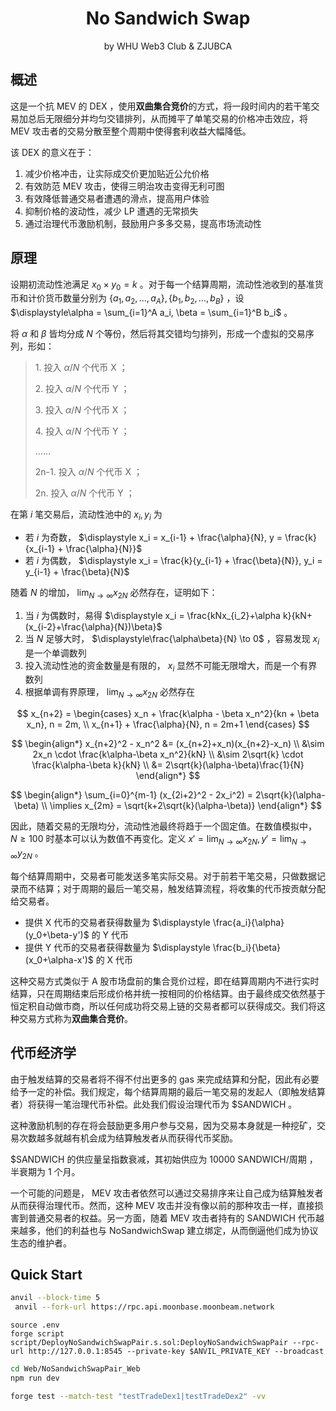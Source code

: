 <center><H1>No Sandwich Swap</H1></center>

<center>by WHU Web3 Club & ZJUBCA</center>

## 概述

这是一个抗 MEV 的 DEX ，使用**双曲集合竞价**的方式，将一段时间内的若干笔交易加总后无限细分并均匀交错排列，从而摊平了单笔交易的价格冲击效应，将 MEV 攻击者的交易分散至整个周期中使得套利收益大幅降低。

该 DEX 的意义在于：

1. 减少价格冲击，让实际成交价更加贴近公允价格
2. 有效防范 MEV 攻击，使得三明治攻击变得无利可图
3. 有效降低普通交易者遭遇的滑点，提高用户体验
4. 抑制价格的波动性，减少 LP 遭遇的无常损失
5. 通过治理代币激励机制，鼓励用户多多交易，提高市场流动性

## 原理

设期初流动性池满足 $x_0 \times y_0=k$ 。对于每一个结算周期，流动性池收到的基准货币和计价货币数量分别为  $\{a_1, a_2, ..., a_A\}, \{b_1, b_2, ..., b_B\}$ ，设 $\displaystyle\alpha = \sum_{i=1}^A a_i, \beta = \sum_{i=1}^B b_i$ 。

将 $\alpha$ 和 $\beta$ 皆均分成 $N$ 个等份，然后将其交错均匀排列，形成一个虚拟的交易序列，形如：


> 1\. 投入 $\alpha/N$ 个代币 X ；
> 
> 2\. 投入 $\alpha/N$ 个代币 Y ； 
> 
> 3\. 投入 $\alpha/N$ 个代币 X ；
> 
> 4\. 投入 $\alpha/N$ 个代币 Y ； 
> 
> ......
> 
> 2n-1. 投入 $\alpha/N$ 个代币 X ；
>
> 2n. 投入 $\alpha/N$ 个代币 Y ； 

在第 $i$ 笔交易后，流动性池中的 $x_i,y_i$ 为

- 若 $i$ 为奇数， $\displaystyle x_i = x_{i-1} + \frac{\alpha}{N}, y = \frac{k}{x_{i-1} + \frac{\alpha}{N}}$ 
- 若 $i$ 为偶数， $\displaystyle x_i = \frac{k}{y_{i-1} + \frac{\beta}{N}}, y_i = y_{i-1} + \frac{\beta}{N}$ 

随着 $N$ 的增加， $\displaystyle\lim_{N\to\infty} x_{2N}$ 必然存在，证明如下：

1. 当 $i$ 为偶数时，易得 $\displaystyle x_i = \frac{kNx_{i_2}+\alpha k}{kN+(x_{i-2}+\frac{\alpha}{N})\beta}$ 
2. 当 $N$ 足够大时， $\displaystyle\frac{\alpha\beta}{N} \to 0$ ，容易发现 $x_i$ 是一个单调数列
3. 投入流动性池的资金数量是有限的， $x_i$ 显然不可能无限增大，而是一个有界数列
4. 根据单调有界原理，  $\displaystyle\lim_{N\to\infty} x_{2N}$ 必然存在

$$
x_{n+2} = 
\begin{cases}
    x_n + \frac{k\alpha - \beta x_n^2}{kn + \beta x_n}, n = 2m, \\
    x_{n+1} + \frac{\alpha}{N}, n = 2m+1
\end{cases}
$$

$$
\begin{align*}
    x_{n+2}^2 - x_n^2 &= (x_{n+2}+x_n)(x_{n+2}-x_n) \\
    &\sim 2x_n \cdot \frac{k\alpha-\beta x_n^2}{kN} \\
    &\sim 2\sqrt{k} \cdot \frac{k\alpha-\beta k}{kN} \\
    &= 2\sqrt{k}(\alpha-\beta)\frac{1}{N}
\end{align*}
$$

$$
\begin{align*}
    \sum_{i=0}^{m-1} (x_{2i+2}^2 - 2x_i^2) = 2\sqrt{k}(\alpha-\beta) \\
    \implies x_{2m} = \sqrt{k+2\sqrt{k}(\alpha-\beta)}
\end{align*}
$$

因此，随着交易的无限均分，流动性池最终将趋于一个固定值。在数值模拟中， $N\ge100$ 时基本可以认为数值不再变化。定义 $\displaystyle x'=\lim_{N\to\infty} x_{2N}, y'=\lim_{N\to\infty} y_{2N}$ 。

每个结算周期中，交易者可能发送多笔实际交易。对于前若干笔交易，只做数据记录而不结算；对于周期的最后一笔交易，触发结算流程，将收集的代币按贡献分配给交易者。

- 提供 X 代币的交易者获得数量为 $\displaystyle \frac{a_i}{\alpha} (y_0+\beta-y')$ 的 Y 代币
- 提供 Y 代币的交易者获得数量为 $\displaystyle \frac{b_i}{\beta}(x_0+\alpha-x')$ 的 X 代币

这种交易方式类似于 A 股市场盘前的集合竞价过程，即在结算周期内不进行实时结算，只在周期结束后形成价格并统一按相同的价格结算。由于最终成交依然基于恒定积自动做市商，所以任何成功将交易上链的交易者都可以获得成交。我们将这种交易方式称为**双曲集合竞价**。

## 代币经济学

由于触发结算的交易者将不得不付出更多的 gas 来完成结算和分配，因此有必要给予一定的补偿。我们规定，每个结算周期的最后一笔交易的发起人（即触发结算者）将获得一笔治理代币补偿。此处我们假设治理代币为 \$SANDWICH 。

这种激励机制的存在将会鼓励更多用户参与交易，因为交易本身就是一种挖矿，交易次数越多就越有机会成为结算触发者从而获得代币奖励。

\$SANDWICH 的供应量呈指数衰减，其初始供应为 10000 SANDWICH/周期 ，半衰期为 1 个月。

一个可能的问题是， MEV 攻击者依然可以通过交易排序来让自己成为结算触发者从而获得治理代币。然而，这种 MEV 攻击并没有像以前的那种攻击一样，直接损害到普通交易者的权益。另一方面，随着 MEV 攻击者持有的 SANDWICH 代币越来越多，他们的利益也与 NoSandwichSwap 建立绑定，从而倒逼他们成为协议生态的维护者。

## Quick Start

```bash
anvil --block-time 5
 anvil --fork-url https://rpc.api.moonbase.moonbeam.network
```

```
source .env
forge script script/DeployNoSandwichSwapPair.s.sol:DeployNoSandwichSwapPair --rpc-url http://127.0.0.1:8545 --private-key $ANVIL_PRIVATE_KEY --broadcast
```

```bash
cd Web/NoSandwichSwapPair_Web
npm run dev
```

```bash
forge test --match-test "testTradeDex1|testTradeDex2" -vv
```